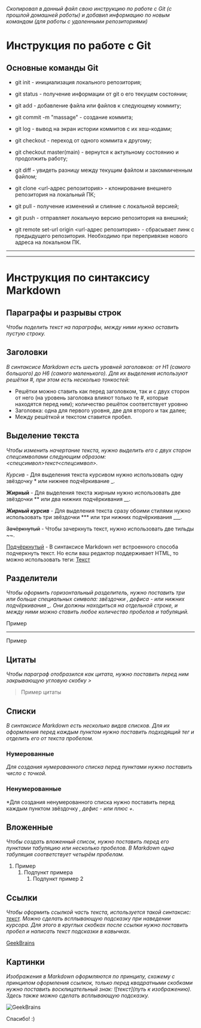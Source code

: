 *Скопировал в данный файл свою инструкцию по работе с Git (с прошлой домашней работы) и добавил информацию по новым командам (для работы с удаленными репозиториями)*

# **Инструкция по работе с Git**

## Основные команды Git

* git init - инициализация локального репозитория;

* git status - получение информации от git о его текущем состоянии;

* git add - добавление файла или файлов к следующему коммиту;

* git commit -m "massage" - создание коммита;

* git log - вывод на экран истории коммитов с их хеш-кодами;

* git checkout - переход от одного коммита к другому;

* git checkout master(main) - вернутся к актульному состоянию и продолжить работу;

* git diff - увидеть разницу между текущим файлом и закоммиченным файлом;

* git clone <url-адрес репозитория> - клонирование внешнего репозитория на локальный ПК;

* git pull - получение изменений и слияние с локальной версией;

* git push - отправляет локальную версию репозитория на внешний;

* git remote set-url origin <url-адрес репозитория> - сбрасывает линк с предыдущего репозитория. Необходимо при перепривязке нового адреса на локальном ПК.

***
***

# **Инструкция по синтаксису Markdown**

## Параграфы и разрывы строк

*Чтобы поделить текст на параграфы, между ними нужно оставить пустую строку.*

## Заголовки

*В синтаксисе Markdown есть шесть уровней заголовков: от H1 (самого большого) до H6 (самого маленького). Для их выделения используют решётки #, при этом есть несколько тонкостей:*

* Решётки можно ставить как перед заголовком, так и с двух сторон от него (на уровень заголовка влияют только те #, которые находятся перед ним);
количество решёток соответствует уровню
* Заголовка: одна для первого уровня, две для второго и так далее;
* Между решёткой и текстом ставится пробел.

## Выделение текста

*Чтобы изменить начертание текста, нужно выделить его с двух сторон спецсимволами следующим образом: <спецсимвол>текст<спецсимвол>.*

*Курсив* - Для выделения текста курсивом нужно использовать одну звёздочку * или нижнее подчёркивание _.

__Жирный__ - Для выделения текста жирным нужно использовать две звёздочки ** или два нижних подчёркивания __.

***Жирный курсив*** - Для выделения текста сразу обоими стилями нужно использовать три звёздочки *** или три нижних подчёркивания ___.

~~Зачёркнутый~~ - Чтобы зачеркнуть текст, нужно использовать две тильды ~~.

<u>Подчёркнутый</u> - В синтаксисе Markdown нет встроенного способа подчеркнуть текст. Но если ваш редактор поддерживает HTML, то можно использовать теги: <u>Текст</u>

## Разделители

*Чтобы оформить горизонтальный разделитель, нужно поставить три или больше специальных символа: звёздочки* *, дефиса - или нижних подчёркивания _. Они должны находиться на отдельной строке, и между ними можно ставить любое количество пробелов и табуляций.*

Пример
***
Пример

## Цитаты

*Чтобы параграф отобразился как цитата, нужно поставить перед ним закрывающую угловую скобку >*

>Пример цитаты

## Списки

*В синтаксисе Markdown есть несколько видов списков. Для их оформления перед каждым пунктом нужно поставить подходящий тег и отделить его от текста пробелом.*

### Нумерованные

*Для создания нумерованного списка перед пунктами нужно поставить число с точкой.*

### Ненумерованные

*Для создания ненумерованного списка нужно поставить перед каждым пунктом звёздочку *, дефис - или плюс +.*

## Вложенные

*Чтобы создать вложенный список, нужно поставить перед его пунктами табуляцию или несколько пробелов. В Markdown одна табуляция соответствует четырём пробелам.*

1. Пример
    1. Подпункт примера
        1. Подпункт пример 2

## Ссылки

*Чтобы оформить ссылкой часть текста, используется такой синтаксис: [текст](ссылка). Можно сделать всплывающую подсказку при наведении курсора. Для этого в круглых скобках после ссылки нужно поставить пробел и написать текст подсказки в кавычках.*

[GeekBrains](https://gb.ru/ "Лучший сайт по изучению программирования!")

## Картинки

*Изображения в Markdown оформляются по принципу, схожему с принципом оформления ссылкок, только перед квадратными скобками нужно поставить восклицательный знак: ![текст](путь к изображению). Здесь также можно сделать всплывающую подсказку.*

![GeekBrains](https://expertali.ru/image/page/geekbrains.png)

Спасибо! :)
